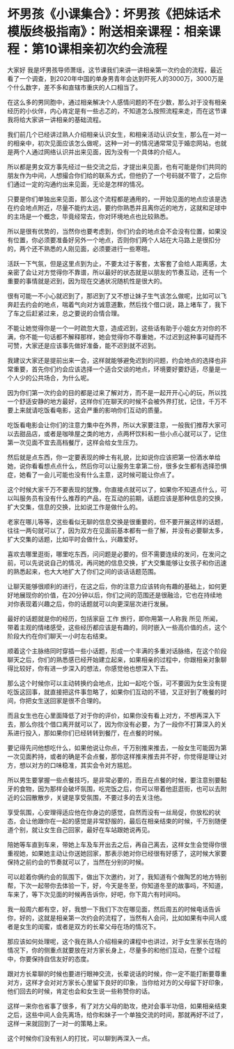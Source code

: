 # 坏男孩《小课集合》：坏男孩《把妹话术模版终极指南》：附送相亲课程：相亲课程：第10课相亲初次约会流程

大家好 我是坏男孩导师萧瑶，这节课我们来讲一讲相亲第一次约会的流程，最近看了一个调查，到2020年中国的单身男青年会达到吓死人的3000万，3000万是个什么数字，差不多和直辖市重庆的人口相当了。

在这么多的男同胞中，通过相亲解决个人感情问题的不在少数，那么对于没有相亲经历的小伙伴，内心肯定是有一些忐忑的，不知道怎么按照流程来走，而在这节课我将给大家讲一讲相亲的基础流程。

我们前几个已经讲过熟人介绍相亲认识女生，和相亲活动认识女生，那么在一对一的相亲中，初次见面应该怎么做呢，这种一对一的情况通常常见于婚恋网站，也就是两个人通过网络认识并出来见面，因为没有一个具体的介绍人。

所以都是男女双方事先经过一些交流之后，才提出来见面，也有可能是你们共同的朋友作为中间，人想撮合你们给的联系方式，但他扔了一个号码就不管了，之后你们通过一定的沟通约出来见面，无论是怎样的情况。

只要是你们单独出来见面，那么这个流程都是通用的，一开始见面的地点应该是选在约会地点附近，尽量不能约太远，要约你熟悉并且离你近的地方，这就和足球中的主场是一个概念，毕竟经常去，你对环境地点也比较熟悉。

所以是很有优势的，当然你也要考虑到，你们约会的地点会不会没有位置，如果没有位置，你必须要准备好另外一个地点，否则你们两个人站在大马路上是很扣分的，两个还不熟悉的人刚见面，必须要进行一些寒暄。

活跃一下气氛，但是这里点到为止，不要太过于客套，太客套了会给人距离感，太亲密了会让对方觉得你不靠谱，所以最好的状态就是以朋友的节奏互动，还有一个重要的事情就是迟到，因为现在交通状况随机性是很大的。

很有可能一不小心就迟到了，那迟到了又不想让妹子生气该怎么做呢，比如可以飞奔赶去约会的地点，喘着气向对方诚意道歉，然后找个借口说，路上堵车了，我下了车之后赶紧过来，总之要说的合情合理。

不能让她觉得你是一个一时疏忽大意，造成迟到，这些话有助于小姐女方对你的不满，你不能一句话都不解释那样，她会觉得你不尊重她，不过迟到这种事可疑而不可赞，大家还是应该事先做好准备，能不迟到就不迟到。

我建议大家还是提前出来一会，这样就能够避免迟到的问题，约会地点的选择也非常重要，首先你们约会应该选择一个适合交谈的地点，环境要好要舒适，尽量是一个人少的公共场合，为什么呢。

因为你们第一次约会的目的都是过来了解对方，而不是一起开开心心的玩，所以找一个舒适安静的地方最好，这样你们在聊天的时候不会被外界打扰，记住，千万不要上来就请吃饭看电影，这会严重的影响你们互动的质量。

吃饭看电影会让你们的注意力集中在外界，所以大家要注意，一般我们推荐大家可以去甜品店，或者是咖啡屋之类的地方，点两杯饮料和一些小点心就可以了，记住第一次见面不宜去高档餐厅，这样会给女生压力。

然后就是点东西，你一定要表现的绅士有礼貌，比如说你应该把第一份酒水单给她，说你看看想点点什么，然后你可以让服务生拿第二份，很多女生都有选择恐惧症，她看了一会儿可能也没有什么主意，这时候可能让你点了。

这个时候大家千万不要表现的犹豫，你直接点就可以了，如果你不知道点什么，可以叫服务员有没有什么推荐的产品，在互动的前期，话题应该是那种信息的交换，扩大交集，信息的交换，比如说工作是做什么的。

老家在哪儿等等，这些看似无聊的信息交换是很重要的，但不要开展这样的话题，往往一两句就可以了，因为双方在见面前基本都有一些了解，并没有必要聊太多，扩大交集的话题，比如平时会做什么，兴趣爱好。

喜欢去哪里逛街，哪里吃东西，问问题是必要的，但不需要连续的发问，在发问之前，可以先说说自己的情况，再问她的信息交换，扩大交集能够让女孩子和你迅速的熟悉起来，也大大地扩大了你们之间的谈话话题范围。

让聊天能够很顺利的进行，在这之后，你的注意力应该转向有趣的基础上，如何更好地展现你的价值，在20分钟以后，你们之间的范围还是很融洽，它也在持续地对你表现着兴趣之后，你的话题就可以向更深层次进行发展。

最好的话题就是你的经历，包括家庭 工作 旅行，即你用第一人称我 所见 所闻，带着主观的情绪感受，这些经历都应该是有趣的，同时嵌入一些高价值的点，这个阶段大约在你们聊天一小时左右结束。

顺着这个主脉络同时穿插一些小话题，形成一个丰满的多重对话脉络，在这个阶段聊天之后，你们的熟悉感已经开始建立起来，如果相亲的过程中，你跟相亲对象聊得比较好，你有进一步深入的想法，你感觉他也想深入下去。

那么这个时候你可以主动转换约会地点，比如一起吃个饭，可不要因为女生没有提吃饭这回事，就直接把这件事忽略了，如果你们互动的不错，又正好到了晚餐的时间，你把女生送回家是很不合理的。

而且女生也在心里面降低了对于你的评价，如果你没有看上对方，不想再深入下去，那么你找个借口离开就可以了，因为你没有必要，为了一段你不打算深入的关系进行投入，那如果你们已经转转到餐厅，在点餐的时候。

要记得先问他想吃什么，如果他说让你点，千万别推来推去，一般女生可能因为第一次见面矜持，或者的确是不会点餐，那你这样推来推去并不好，你觉得是理让对方，想以对方的口味稳准，其实会令对方尴尬。

所以男生要掌握一些点餐技巧，是非常必要的，而且在点餐的时候，要注意别要黏牙的食物，因为那样会破坏氛围，吃完饭之后，你可以带着他逛逛街，也可以去附近的公园散散步，关键是享受氛围，不要过多的去关注他。

享受氛围，心安理得适应他在你身边的感觉，自然而没有一丝局促，你放松的状态，会让他跟你在一起的感觉是非常舒服的，最后在相亲结束的时候，千万别随便道个别，就让女生自己回家，最好在车站跟她说再见。

陪她等车直到车来，带她上车及车开出去之后，再自己离去，这样女生会觉得你很重视她，如果她主动让你送她回家，那表示她对你已经很有好感了，这时候大家要保持之前约会的节奏就可以了，当然在分别的时候。

可以趁着你俩约会的氛围下，做出下次邀约，对了，我知道有个做陶艺的地方特别帮，下次一起带你去体验一下，好，今天是冬至，你知道冬至的故事吗，不知道，车来了，等下次见面的时候再告诉你，好吧，你下周六有时间吗。

我一般周六都有空，好，我想一下我们下次在哪见面，然后周五的时候电话告诉你，好的，这就是相亲第一次约会的流程了，当然有人会问，比如如果有中间人或者是女生的闺蜜，或者是双方的长辈父母在场的情况下。

那应该如何处理呢，这个我在熟人介绍相亲的课程中也讲过，对于女生家长在场的情况下，你的侧重点就要放在对方家长身上，尽量多的和他们互动，在整个过程中，你要保持自信友好的态度。

跟对方长辈聊的时候也要进行眼神交流，长辈说话的时候，你一定不能打断要尊重对方，这样才会对对方家长心里留下良好的印象，当你给对方的父母留下好印象，他们回去的时候，肯定也会和女生说一些称赞你的话。

这样一来你也省事了很多，有了对方父母的助攻，绝对会事半功倍，如果相亲结束之后，这些中间人会先离场，给你和妹子一个单独交流的时间，那就再好不过了，这样一来就回到了一对一的策略上来。

这个时候你们没有别人的打扰，可以聊到再深入一点。
